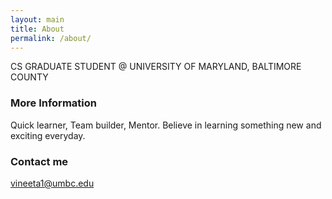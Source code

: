 ```yaml
---
layout: main
title: About
permalink: /about/
---
```


CS GRADUATE STUDENT @ UNIVERSITY OF MARYLAND, BALTIMORE COUNTY

### More Information

Quick learner, Team builder, Mentor.
Believe in learning something new and exciting everyday.

### Contact me

[vineeta1@umbc.edu](mailto:vineeta1@umbc.edu)